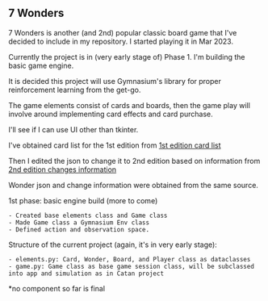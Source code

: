 ## 7 Wonders

7 Wonders is another (and 2nd) popular classic board game that I've decided to include in my repository. I started playing it in Mar 2023.

Currently the project is in (very early stage of) Phase 1. I'm building the basic game engine.

It is decided this project will use Gymnasium's library for proper reinforcement learning from the get-go.

The game elements consist of cards and boards, then the game play will involve around implementing card effects and card purchase. 

I'll see if I can use UI other than tkinter.

I've obtained card list for the 1st edition from 
[1st edition card list](https://github.com/joffrey-bion/seven-wonders/blob/main/sw-engine/src/main/resources/org/luxons/sevenwonders/engine/data/cards.json)

Then I edited the json to change it to 2nd edition based on information from 
[2nd edition changes information](https://boardgamegeek.com/thread/2491704/changes-old-edition-or-some-them)

Wonder json and change information were obtained from the same source.

1st phase: basic engine build (more to come)

    - Created base elements class and Game class
    - Made Game class a Gymnasium Env class
    - Defined action and observation space.

Structure of the current project (again, it's in very early stage):

    - elements.py: Card, Wonder, Board, and Player class as dataclasses
    - game.py: Game class as base game session class, will be subclassed into app and simulation as in Catan project

*no component so far is final